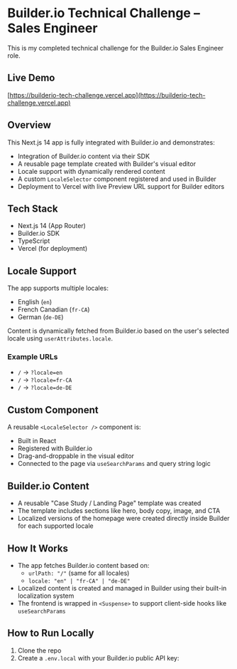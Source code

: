 # Builder.io Technical Challenge – Sales Engineer

This is my completed technical challenge for the Builder.io Sales Engineer role.

## Live Demo

[https://builderio-tech-challenge.vercel.app](https://builderio-tech-challenge.vercel.app)

## Overview

This Next.js 14 app is fully integrated with Builder.io and demonstrates:

- Integration of Builder.io content via their SDK
- A reusable page template created with Builder's visual editor
- Locale support with dynamically rendered content
- A custom `LocaleSelector` component registered and used in Builder
- Deployment to Vercel with live Preview URL support for Builder editors

## Tech Stack

- Next.js 14 (App Router)
- Builder.io SDK
- TypeScript
- Vercel (for deployment)

## Locale Support

The app supports multiple locales:

- English (`en`)
- French Canadian (`fr-CA`)
- German (`de-DE`)

Content is dynamically fetched from Builder.io based on the user's selected locale using `userAttributes.locale`.

### Example URLs

- `/` → `?locale=en`
- `/` → `?locale=fr-CA`
- `/` → `?locale=de-DE`

## Custom Component

A reusable `<LocaleSelector />` component is:

- Built in React
- Registered with Builder.io
- Drag-and-droppable in the visual editor
- Connected to the page via `useSearchParams` and query string logic

## Builder.io Content

- A reusable "Case Study / Landing Page" template was created
- The template includes sections like hero, body copy, image, and CTA
- Localized versions of the homepage were created directly inside Builder for each supported locale

## How It Works

- The app fetches Builder.io content based on:
  - `urlPath: "/"` (same for all locales)
  - `locale: "en" | "fr-CA" | "de-DE"`
- Localized content is created and managed in Builder using their built-in localization system
- The frontend is wrapped in `<Suspense>` to support client-side hooks like `useSearchParams`

## How to Run Locally

1. Clone the repo
2. Create a `.env.local` with your Builder.io public API key:
